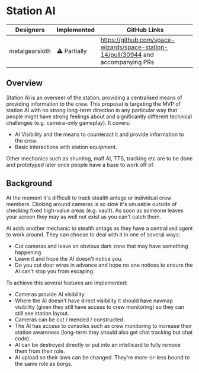 ﻿# Station AI

| Designers      | Implemented | GitHub Links                                                                      |
|----------------|---|-----------------------------------------------------------------------------------|
| metalgearsloth | :warning: Partially | https://github.com/space-wizards/space-station-14/pull/30944 and accompanying PRs |

## Overview

Station AI is an overseer of the station, providing a centralised means of providing information to the crew.
This proposal is targeting the MVP of station AI with no strong long-term direction in any particular way that people might have strong feelings about and significantly different technical challenges (e.g. camera-only gameplay).
It covers:
- AI Visibility and the means to counteract it and provide information to the crew.
- Basic interactions with station equipment.

Other mechanics such as shunting, malf AI, TTS, tracking etc are to be done and prototyped later once people have a base to work off of.

## Background

At the moment it's difficult to track stealth antags or individual crew members. Clicking around cameras is so slow it's unusable outside of checking fixed high-value areas (e.g. vault). As soon as someone leaves your screen they may as well not exist as you can't catch them.

AI adds another mechanic to stealth antags as they have a centralised agent to work around.
They can choose to deal with it in one of several ways:
- Cut cameras and leave an obvious dark zone that may have something happening.
- Leave it and hope the AI doesn't notice you.
- Do you cut door wires in advance and hope no one notices to ensure the AI can't stop you from escaping.

To achieve this several features are implemented:
- Cameras provide AI visibility.
- Where the AI doesn't have direct visibility it should have navmap visibility (given they still have access to crew monitoring) so they can still see station layout.
- Cameras can be cut / mended / constructed.
- The AI has access to consoles such as crew monitoring to increase their station awareness (long-term they should also get chat tracking but chat code).
- AI can be destroyed directly or put into an intellicard to fully remove them from their role.
- AI upload so their laws can be changed. They're more-or-less bound to the same role as borgs.